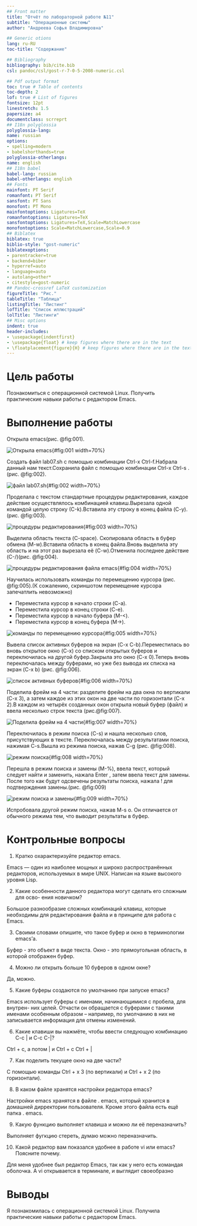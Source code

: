 ```yaml
---
## Front matter
title: "Отчёт по лабораторной работе №11"
subtitle: "Операционные системы"
author: "Андреева Софья Владимировна"

## Generic otions
lang: ru-RU
toc-title: "Содержание"

## Bibliography
bibliography: bib/cite.bib
csl: pandoc/csl/gost-r-7-0-5-2008-numeric.csl

## Pdf output format
toc: true # Table of contents
toc-depth: 2
lof: true # List of figures
fontsize: 12pt
linestretch: 1.5
papersize: a4
documentclass: scrreprt
## I18n polyglossia
polyglossia-lang:
name: russian
options:
- spelling=modern
- babelshorthands=true
polyglossia-otherlangs:
name: english
## I18n babel
babel-lang: russian
babel-otherlangs: english
## Fonts
mainfont: PT Serif
romanfont: PT Serif
sansfont: PT Sans
monofont: PT Mono
mainfontoptions: Ligatures=TeX
romanfontoptions: Ligatures=TeX
sansfontoptions: Ligatures=TeX,Scale=MatchLowercase
monofontoptions: Scale=MatchLowercase,Scale=0.9
## Biblatex
biblatex: true
biblio-style: "gost-numeric"
biblatexoptions:
- parentracker=true
- backend=biber
- hyperref=auto
- language=auto
- autolang=other*
- citestyle=gost-numeric
## Pandoc-crossref LaTeX customization
figureTitle: "Рис."
tableTitle: "Таблица"
listingTitle: "Листинг"
lofTitle: "Список иллюстраций"
lolTitle: "Листинги"
## Misc options
indent: true
header-includes:
- \usepackage{indentfirst}
- \usepackage{float} # keep figures where there are in the text
- \floatplacement{figure}{H} # keep figures where there are in the text
---
```


# Цель работы

Познакомиться с операционной системой Linux. Получить практические навыки работы с редактором Emacs.

# Выполнение работы

Открыла emacs(рис. @fig:001).

![Открыла emacs](image/1.jpg){#fig:001 width=70%}

Создать файл lab07.sh с помощью комбинации Ctrl-x Ctrl-f.Набрала данный нам текст.Сохранила файл с помощью комбинации Ctrl-x Ctrl-s .(рис. @fig:002).

![файл lab07.sh](image/2.jpg){#fig:002 width=70%}

Проделала с текстом стандартные процедуры редактирования, каждое действие осуществлялось комбинацией клавиш.Вырезала одной командой целую строку (С-k).Вставила эту строку в конец файла (C-y).(рис. @fig:003).

![процедуры редактирования](image/3.jpg){#fig:003 width=70%}

Выделила область текста (C-space). Скопировала область в буфер обмена (M-w).Вставила область в конец файла.Вновь выделила эту область и на этот раз вырезала её (C-w).Отменила последнее действие (C-/)(рис. @fig:004).

![процедуры редактирования файла emacs](image/4.jpg){#fig:004 width=70%}

Научилась использовать команды по перемещению курсора (рис. @fig:005).(К сожалению, скриншотом перемещение курсора запечатлить невозможно)
- Переместила курсор в начало строки (C-a).
- Переместила курсор в конец строки (C-e).
- Переместила курсор в начало буфера (M-<).
- Переместила курсор в конец буфера (M->).

![команды по перемещению курсора](image/5.jpg){#fig:005 width=70%}

Вывела список активных буферов на экран (C-x C-b).Переместилась во вновь открытое окно (C-x) со списком открытых буферов и переключилась на другой буфер.Закрыла это окно (C-x 0).Теперь вновь переключалась между буферами, но уже без вывода их списка на экран (C-x b) (рис. @fig:006).

![список активных буферов](image/6.jpg){#fig:006 width=70%}

Поделила фрейм на 4 части: разделите фрейм на два окна по вертикали (C-x 3), а затем каждое из этих окон на две части по горизонтали (C-x 2).В каждом из четырёх созданных окон открыла новый буфер (файл) и ввела несколько строк текста (рис.@fig:007).

![Поделила фрейм на 4 части](image/7.jpg){#fig:007 width=70%}

Переключилась в режим поиска (C-s) и нашла несколько слов, присутствующих в тексте. Переключалась между результатами поиска, нажимая C-s.Вышла из режима поиска, нажав C-g (рис. @fig:008).

![режим поиска](image/8.jpg){#fig:008 width=70%}

Перешла в режим поиска и замены (M-%), ввела текст, который следует найти и заменить, нажала Enter , затем ввела текст для замены. После того как будут одсвечены результаты поиска, нажала ! для подтверждения замены.(рис. @fig:009)

![режим поиска и замены ](image/9.jpg){#fig:009 width=70%}

Испробовала другой режим поиска, нажав M-s o. Он отличается от обычного режима тем, что выводит результаты в буфер.

# Контрольные вопросы

1. Кратко охарактеризуйте редактор emacs.

Emacs — один из наиболее мощных и широко распространённых редакторов,
используемых в мире UNIX. Написан на языке высокого уровня Lisp.

2. Какие особенности данного редактора могут сделать его сложным для осво-
ения новичком?

Большое разнообразие сложных комбинаций клавиш, которые необходимы
для редактирования файла и в принципе для работа с Emacs.

3. Своими словами опишите, что такое буфер и окно в терминологии emacs’а.

Буфер - это объект в виде текста. Окно - это прямоугольная область, в которой
отображен буфер.

4. Можно ли открыть больше 10 буферов в одном окне?

Да, можно.

5. Какие буферы создаются по умолчанию при запуске emacs?

Emacs использует буферы с именами, начинающимися с пробела, для внутрен-
них целей. Отчасти он обращается с буферами с такими именами особенным
образом – например, по умолчанию в них не записывается информация для
отмены изменений.

6. Какие клавиши вы нажмёте, чтобы ввести следующую комбинацию C-c | и
C-c C-|?

Ctrl + c, а потом | и Ctrl + c Ctrl + |

7. Как поделить текущее окно на две части?

С помощью команды Ctrl + x 3 (по вертикали) и Ctrl + x 2 (по горизонтали).

8. В каком файле хранятся настройки редактора emacs?

Настройки emacs хранятся в файле . emacs, который хранится в домашней
дирректории пользователя. Кроме этого файла есть ещё папка . emacs.

9. Какую функцию выполняет клавиша и можно ли её переназначить?

Выполняет фугкцию стереть, думаю можно переназначить.

10. Какой редактор вам показался удобнее в работе vi или emacs? Поясните
почему.

Для меня удобнее был редактор Emacs, так как у него есть командая оболочка.
А vi открывается в терминале, и выглядит своеобразно

# Выводы

Я познакомилась с операционной системой Linux. Получила практические навыки работы с редактором Emacs.
